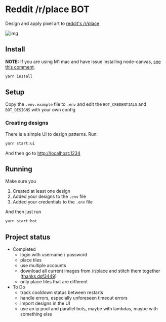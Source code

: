 # Reddit /r/place BOT

Design and apply pixel art to [reddit's /r/place](https://reddit.com/r/place)

![img](example.png)

## Install

**NOTE:** If you are using M1 mac and have issue installing node-canvas, [see this comment](https://github.com/Automattic/node-canvas/issues/1733#issuecomment-808916786);

```bash
yarn install
```

## Setup

Copy the `.env.example` file to `.env` and edit the `BOT_CREDENTIALS` and `BOT_DESIGNS` with your own config

### Creating designs

There is a simple UI to design patterns. Run:

```bash
yarn start:ui
```

And then go to [http://localhost:1234](http://localhost:1234)

## Running

Make sure you

1. Created at least one design
1. Added your designs to the `.env` file
1. Added your credentials to the `.env` file

And then just run

```bash
yarn start:bot
```

## Project status

- Completed
    - login with username / password
    - place tiles
    - use multiple accounts
    - download all current images from /r/place and stitch them together ([thanks dsf3449](https://github.com/Zequez/reddit-placebot/issues/46#issuecomment-1086736236))
    - only place tiles that are different
- To Do
    - track cooldown status between restarts
    - handle errors, especially unforeseen timeout errors
    - import designs in the UI
    - use an ip pool and parallel bots, maybe with lambdas, maybe with something else
